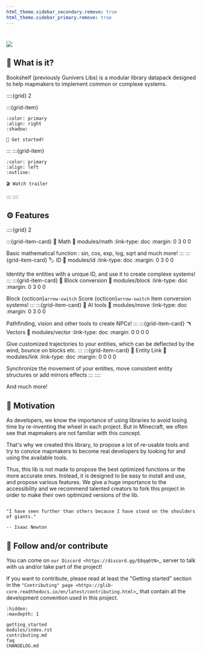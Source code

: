 ```yaml
---
html_theme.sidebar_secondary.remove: true
html_theme.sidebar_primary.remove: true
---
```


# ![](https://gunivers.net/wp-content/uploads/2022/11/Banner.png)



## 🔎 What is it?

Bookshelf (previously Gunivers Libs) is a modular library datapack designed to help mapmakers to implement common or complexe systems.


::::{grid} 2

:::{grid-item}

```{button-link} getting_started.html
:color: primary
:align: right
:shadow:

👋 Get started!
```

:::
:::{grid-item}

```{button-link} https://www.youtube.com/watch?v=E2nKYEvjETk
:color: primary
:align: left
:outline:

🎬 Watch trailer
```

:::
::::

## ⚙️ Features

::::{grid} 2

:::{grid-item-card} 🧮 Math
:link: modules/math
:link-type: doc
:margin: 0 3 0 0

Basic mathematical function : sin, cos, exp, log, sqrt and much more!
:::
:::{grid-item-card} 🏷️ ID
:link: modules/id
:link-type: doc 
:margin: 0 3 0 0

Identity the entities with a unique ID, and use it to create complexe systems!
:::
:::{grid-item-card} 🔀 Block conversion
:link: modules/block
:link-type: doc
:margin: 0 3 0 0

Block {octicon}`arrow-switch` Score {octicon}`arrow-switch` Item conversion systems!
:::
:::{grid-item-card} 🧠 AI tools
:link: modules/move
:link-type: doc
:margin: 0 3 0 0

Pathfinding, vision and other tools to create NPCs!
:::
:::{grid-item-card} 🪃 Vectors 
:link: modules/vector
:link-type: doc
:margin: 0 0 0 0

Give customized trajectories to your entities, which can be deflected by the wind, bounce on blocks etc.
:::
:::{grid-item-card} 📎 Entity Link
:link: modules/link
:link-type: doc
:margin: 0 0 0 0

Synchronize the movement of your entities, move consistent entity structures or add mirrors effects
:::
::::

And much more!

## 🏃 Motivation

As developers, we know the importance of using libraries to avoid losing time by re-inventing the wheel in each project. But in Minecraft, we often see that mapmakers are not familiar with this concept.

That's why we created this library, to propose a lot of re-usable tools and try to convice mapmakers to become real developers by looking for and using the available tools.

Thus, this lib is not made to propose the best optimized functions or the more accurate ones. Instead, it is designed to be easy to install and use, and propose various features. We give a huge importance to the accessibility and we recommend talented creators to fork this project in order to make their own optimized versions of the lib.

```{epigraph}

"I have seen further than others because I have stood on the shoulders of giants."

-- Isaac Newton
```

## 🤝 Follow and/or contribute

You can come on `our Discord <https://discord.gg/E8qq6tN>`_ server to talk with us and/or take part of the project!

If you want to contribute, please read at least the "Getting started" section in the `"Contributing" page <https://glib-core.readthedocs.io/en/latest/contributing.html>`_ that contain all the development convention used in this project.

````{toctree}
:hidden:
:maxdepth: 1

getting_started
modules/index.rst
contributing.md
faq
CHANGELOG.md